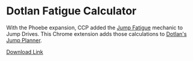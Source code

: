 # Dotlan Fatigue Calculator

With the Phoebe expansion, CCP added the [Jump Fatigue](http://community.eveonline.com/news/dev-blogs/phoebe-travel-change-update/) mechanic to Jump Drives. This Chrome extension adds those calculations to [Dotlan's Jump Planner](http://evemaps.dotlan.net/jump).

[Download Link](https://chrome.google.com/webstore/detail/dotlan-fatigue-calculator/bdkcdifeijafbeiifdapccdhlicomelb)